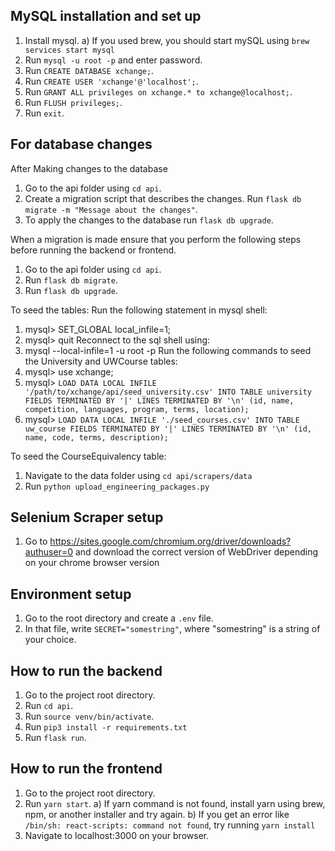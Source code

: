 ## MySQL installation and set up

1. Install mysql.
   a) If you used brew, you should start mySQL using `brew services start mysql`
2. Run `mysql -u root -p` and enter password.
3. Run `CREATE DATABASE xchange;`.
4. Run `CREATE USER 'xchange'@'localhost';`.
5. Run `GRANT ALL privileges on xchange.* to xchange@localhost;`.
6. Run `FLUSH privileges;`.
7. Run `exit`.

## For database changes

After Making changes to the database

1. Go to the api folder using `cd api`.
2. Create a migration script that describes the changes. Run `flask db migrate -m "Message about the changes"`.
3. To apply the changes to the database run `flask db upgrade`.

When a migration is made ensure that you perform the following steps before running the backend or frontend.

1. Go to the api folder using `cd api`.
2. Run `flask db migrate`.
3. Run `flask db upgrade`.

To seed the tables: 
Run the following statement in mysql shell:
1. mysql> SET_GLOBAL local_infile=1;
2. mysql> quit 
Reconnect to the sql shell using: 
3. mysql --local-infile=1 -u root -p
Run the following commands to seed the University and UWCourse tables:
4. mysql> use xchange;
5. mysql> `LOAD DATA LOCAL INFILE '/path/to/xchange/api/seed_university.csv' INTO TABLE university FIELDS TERMINATED BY '|' LINES TERMINATED BY '\n' (id, name, competition, languages, program, terms, location);`
6. mysql> `LOAD DATA LOCAL INFILE './seed_courses.csv' INTO TABLE uw_course FIELDS TERMINATED BY '|' LINES TERMINATED BY '\n' (id, name, code, terms, description);`

To seed the CourseEquivalency table: 
1. Navigate to the data folder using `cd api/scrapers/data`
2. Run `python upload_engineering_packages.py`

## Selenium Scraper setup

1. Go to https://sites.google.com/chromium.org/driver/downloads?authuser=0 and download the correct version of WebDriver depending on your chrome browser version

## Environment setup

1. Go to the root directory and create a `.env` file.
2. In that file, write `SECRET="somestring"`, where "somestring" is a string of your choice.

## How to run the backend

1. Go to the project root directory.
2. Run `cd api`.
3. Run `source venv/bin/activate`.
4. Run `pip3 install -r requirements.txt`
5. Run `flask run`.

## How to run the frontend

1. Go to the project root directory.
2. Run `yarn start`.
   a) If yarn command is not found, install yarn using brew, npm, or another installer and try again.
   b) If you get an error like `/bin/sh: react-scripts: command not found`, try running `yarn install`
3. Navigate to localhost:3000 on your browser.
